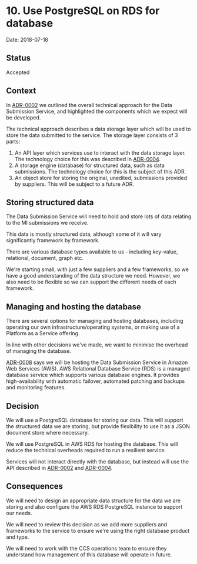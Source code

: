# 10. Use PostgreSQL on RDS for database

Date: 2018-07-18

## Status

Accepted

## Context

In [ADR-0002][adr-0002] we outlined the overall technical approach for the Data
Submission Service, and highlighted the components which we expect will be
developed.

The technical approach describes a data storage layer which will be used to
store the data submitted to the service. The storage layer consists of 3 parts:

1. An API layer which services use to interact with the data storage layer. The
technology choice for this was described in [ADR-0004][adr-0004].
1. A storage engine (database) for structured data, such as data submissions.
The technology choice for this is the subject of this ADR.
1. An object store for storing the original, unedited, submissions provided by
suppliers. This will be subject to a future ADR.

## Storing structured data

The Data Submission Service will need to hold and store lots of data relating to
the MI submissions we receive.

This data is mostly structured data, although some of it will vary significantly
framework by framework.

There are various database types available to us - including key-value,
relational, document, graph etc.

We're starting small, with just a few suppliers and a few frameworks, so we have
a good understanding of the data structure we need. However, we also need to be
flexible so we can support the different needs of each framework.

## Managing and hosting the database

There are several options for managing and hosting databases, including
operating our own infrastructure/operating systems, or making use of a Platform
as a Service offering.

In line with other decisions we've made, we want to minimise the overhead of
managing the database.

[ADR-0008][adr-0008] says we will be hosting the Data Submission Service in
Amazon Web Services (AWS). AWS Relational Database Service (RDS) is a managed
database service which supports various database engines. It provides
high-availability with automatic failover, automated patching and backups and
monitoring features.

## Decision

We will use a PostgreSQL database for storing our data. This will support the
structured data we are storing, but provide flexibility to use it as a JSON
document store where necessary.

We will use PostgreSQL in AWS RDS for hosting the database. This will reduce the
technical overheads required to run a resilient service.

Services will not interact directly with the database, but instead will use the
API described in [ADR-0002][adr-0002] and [ADR-0004][adr-0004].

## Consequences

We will need to design an appropriate data structure for the data we are storing
and also configure the AWS RDS PostgreSQL instance to support our needs.

We will need to review this decision as we add more suppliers and frameworks to
the service to ensure we're using the right database product and type.

We will need to work with the CCS operations team to ensure they understand how
management of this database will operate in future.

[adr-0002]: 0002-overall-technical-approach.md
[adr-0004]: 0004-use-ruby-on-rails-for-applications.md
[adr-0008]: 0008-use-aws-for-hosting.md
